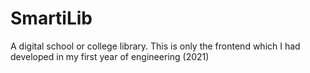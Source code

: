 # SmartiLib
A digital school or college library.
This is only the frontend which I had developed in my first year of engineering (2021)
